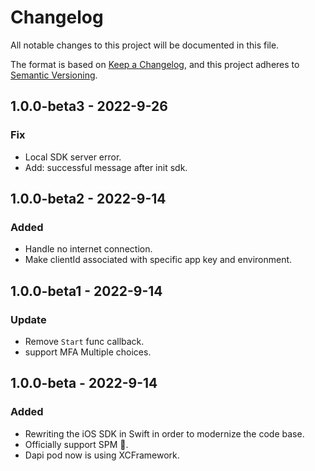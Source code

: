 # Changelog

All notable changes to this project will be documented in this file.

The format is based on [Keep a Changelog](https://keepachangelog.com/en/1.0.0/), and this project adheres to
[Semantic Versioning](https://semver.org/spec/v2.0.0.html).

## 1.0.0-beta3 - 2022-9-26
### Fix
- Local SDK server error.
- Add: successful message after init sdk.

## 1.0.0-beta2 - 2022-9-14
### Added
- Handle no internet connection.
- Make clientId associated with specific app key and environment.

## 1.0.0-beta1 - 2022-9-14
### Update
- Remove `Start` func callback.
- support MFA Multiple choices.

## 1.0.0-beta - 2022-9-14
### Added
- Rewriting the iOS SDK in Swift in order to modernize the code base.
- Officially support SPM 🎉.
- Dapi pod now is using XCFramework.
